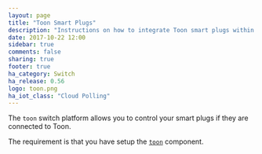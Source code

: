 ```yaml
---
layout: page
title: "Toon Smart Plugs"
description: "Instructions on how to integrate Toon smart plugs within Home Assistant."
date: 2017-10-22 12:00
sidebar: true
comments: false
sharing: true
footer: true
ha_category: Switch
ha_release: 0.56
logo: toon.png
ha_iot_class: "Cloud Polling"
---
```


The `toon` switch platform allows you to control your smart plugs if they are connected to Toon.

The requirement is that you have setup the [`toon`](/components/toon/) component.
